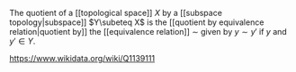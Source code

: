 The quotient of a [[topological space]] $X$ by a [[subspace topology|subspace]] $Y\subeteq X$ is the [[quotient by equivalence relation|quotient by]] the [[equivalence relation]] $\sim$ given by $y\sim y'$ if $y$ and $y'\in Y$.

https://www.wikidata.org/wiki/Q1139111
